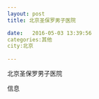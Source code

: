 ```yaml
--- 
layout: post 
title: 北京圣保罗男子医院

date:   2016-05-03 13:39:56 
categories:其他  
city:北京
  
--- 
```

   
北京圣保罗男子医院

信息

